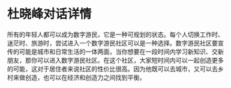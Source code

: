 # 杜晓峰对话详情

所有的年轻人都可以成为数字游民，它是一种可规划的状态。每个人切换工作时、迷茫时、旅游时，尝试进入一个数字游民社区可以是一种选择。数字游民社区要宣传的可能是城市和日常生活的一体两面，当你想要在一段时间内学习新知识、交新朋友，那你可以进入数字游民社区。在这个社区，大家短时间内可以一起创造更多的可能，这对于居住者来说社区的性价比很高。因为他既可以去城市，又可以去乡村来做创造，也可以在经济和创造力之间找到平衡。
